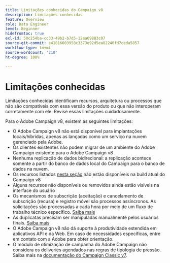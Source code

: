 ```yaml
---
title: Limitações conhecidas do Campaign v8
description: Limitações conhecidas
feature: Overview
role: Data Engineer
level: Beginner
hidefromtoc: true
exl-id: 50c254ba-cc33-49b2-b7d5-12aa69883c07
source-git-commit: e41816003958c3373e92d5ea82240fd7ceda5857
workflow-type: tm+mt
source-wordcount: '210'
ht-degree: 100%

---
```


# Limitações conhecidas

Limitações conhecidas identificam recursos, arquitetura ou processos que não são compatíveis com essa versão do produto ou que não interoperam corretamente com ele. Revise essas limitações cuidadosamente.

Para o Adobe Campaign v8, existem as seguintes limitações:

* O Adobe Campaign v8 não está disponível para implantações locais/híbridas, apenas as lançadas como um serviço na nuvem gerenciado pela Adobe.
* Os clientes existentes não podem migrar de um ambiente do Adobe Campaign existente para o Adobe Campaign v8
* Nenhuma replicação de dados bidirecional: a replicação acontece somente a partir do banco de dados local do Campaign para o banco de dados na nuvem.
* Os recursos listados [nesta seção](capability-matrix.md#gs-unavailable-features) não estão disponíveis na build atual do Campaign v8
* Alguns recursos não disponíveis ou removidos ainda estão visíveis na interface do usuário
* Os mecanismos de subscrição (aceitação) e cancelamento de subscrição (recusa) e registro móvel são processos assíncronos. As solicitações são processadas a cada hora por meio de um fluxo de trabalho técnico específico. [Saiba mais](../config/replication.md#tech-wf)
* As duplicatas precisam ser manipuladas manualmente pelos usuários finais. [Saiba mais](../dev/keys.md)
* O Adobe Campaign v8 não dá suporte à produtividade estendida em aplicativos API e da Web. Em caso de necessidades específicas, entre em contato com a Adobe para obter orientação.
* O módulo de otimização de campanha do Adobe Campaign não considera os deliveries agendados nas regras de tipologia de pressão. Saiba mais na [documentação do Campaign Classic v7](https://experienceleague.adobe.com/docs/campaign-classic/using/orchestrating-campaigns/campaign-optimization/pressure-rules.html?lang=pt-BR#setting-the-period).
